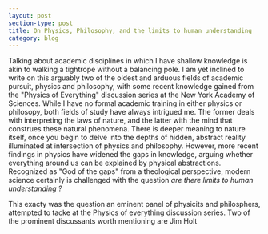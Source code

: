 ```yaml
---
layout: post
section-type: post
title: On Physics, Philosophy, and the limits to human understanding
category: blog
---
```


<p> Talking about academic disciplines in which I have shallow knowledge is akin to walking a tightrope without a balancing pole. I am yet inclined to write on this arguably two of the oldest and arduous fields of academic pursuit, physics and philosophy, with some recent knowledge gained from the &quot;Physics of Everything&quot; discussion series at the New York Academy of Sciences. While I have no formal academic training in either physics or philosopy, both fields of study have always intrigued me. The former deals with interpreting the laws of nature, and the latter with the mind that construes these natural phenomena. There is deeper meaning to nature itself, once you begin to delve into the depths of hidden, abstract reality illuminated at intersection of physics and philosophy. However, more recent findings in physics have widened the gaps in knowledge, arguing whether everything around us can be explained by physical abstractions. Recognized as "God of the gaps" from a theological perspective, modern science certainly is challenged with the question <i> are there limits to human understanding ? </i> </p>

<p> This exacty was the question an eminent panel of physicits and philosphers, attempted to tacke at the Physics of everything discussion series. Two of the prominent discussants worth mentioning are Jim Holt </p>
